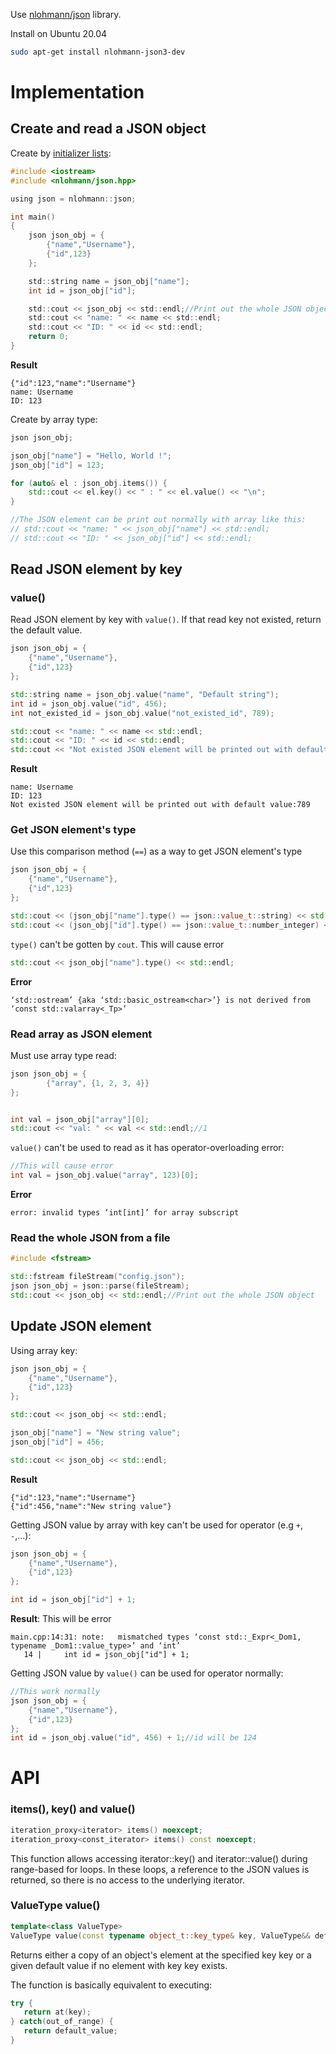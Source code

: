 Use [nlohmann/json](https://github.com/nlohmann/json) library.

Install on Ubuntu 20.04

```sh
sudo apt-get install nlohmann-json3-dev
```

# Implementation

## Create and read a JSON object

Create by [initializer lists](https://github.com/TranPhucVinh/Cplusplus/tree/master/Introduction/Function%20and%20variables#initializer-list):

```c
#include <iostream>
#include <nlohmann/json.hpp>

using json = nlohmann::json;

int main()
{
    json json_obj = {
        {"name","Username"},
        {"id",123}
    };

    std::string name = json_obj["name"];
    int id = json_obj["id"];

    std::cout << json_obj << std::endl;//Print out the whole JSON object
    std::cout << "name: " << name << std::endl;
    std::cout << "ID: " << id << std::endl;           
    return 0;
}
```
**Result**
```
{"id":123,"name":"Username"}
name: Username
ID: 123
```

Create by array type:

```cpp
json json_obj;

json_obj["name"] = "Hello, World !";
json_obj["id"] = 123;

for (auto& el : json_obj.items()) {
    std::cout << el.key() << " : " << el.value() << "\n";
}

//The JSON element can be print out normally with array like this:
// std::cout << "name: " << json_obj["name"] << std::endl;
// std::cout << "ID: " << json_obj["id"] << std::endl;           
```
## Read JSON element by key

### value()

Read JSON element by key with ``value()``. If that read key not existed, return the default value.

```cpp
json json_obj = {
    {"name","Username"},
    {"id",123}
};

std::string name = json_obj.value("name", "Default string");
int id = json_obj.value("id", 456);
int not_existed_id = json_obj.value("not_existed_id", 789);

std::cout << "name: " << name << std::endl;
std::cout << "ID: " << id << std::endl;           
std::cout << "Not existed JSON element will be printed out with default value:" << not_existed_id << std::endl;           
```
**Result**
```
name: Username
ID: 123
Not existed JSON element will be printed out with default value:789
```

### Get JSON element's type

Use this comparison method (``==``) as a way to get JSON element's type

```cpp
json json_obj = {
    {"name","Username"},
    {"id",123}
};

std::cout << (json_obj["name"].type() == json::value_t::string) << std::endl;//1
std::cout << (json_obj["id"].type() == json::value_t::number_integer) << std::endl;//1
```
``type()`` can't be gotten by ``cout``. This will cause error

```cpp
std::cout << json_obj["name"].type() << std::endl;
```

**Error**

```
‘std::ostream’ {aka ‘std::basic_ostream<char>’} is not derived from ‘const std::valarray<_Tp>’
```

### Read array as JSON element

Must use array type read:

```cpp
json json_obj = {
        {"array", {1, 2, 3, 4}}
};


int val = json_obj["array"][0];
std::cout << "val: " << val << std::endl;//1
```

``value()`` can't be used to read as it has operator-overloading error:

```cpp
//This will cause error
int val = json_obj.value("array", 123)[0];
```
**Error**
```
error: invalid types ‘int[int]’ for array subscript
```

### Read the whole JSON from a file

```cpp
#include <fstream>

std::fstream fileStream("config.json");
json json_obj = json::parse(fileStream);
std::cout << json_obj << std::endl;//Print out the whole JSON object
```    

## Update JSON element

Using array key:

```cpp
json json_obj = {
    {"name","Username"},
    {"id",123}
};

std::cout << json_obj << std::endl;

json_obj["name"] = "New string value";
json_obj["id"] = 456;

std::cout << json_obj << std::endl;
```
**Result**
```
{"id":123,"name":"Username"}
{"id":456,"name":"New string value"}
```

Getting JSON value by array with key can't be used for operator (e.g ``+``, ``-``,...):

```cpp
json json_obj = {
    {"name","Username"},
    {"id",123}
};

int id = json_obj["id"] + 1;
```
**Result**: This will be error

```
main.cpp:14:31: note:   mismatched types ‘const std::_Expr<_Dom1, typename _Dom1::value_type>’ and ‘int’
   14 |     int id = json_obj["id"] + 1;
```

Getting JSON value by ``value()`` can be used for operator normally:

```cpp
//This work normally
json json_obj = {
    {"name","Username"},
    {"id",123}
};
int id = json_obj.value("id", 456) + 1;//id will be 124
```

# API

### items(), key() and value()

```cpp
iteration_proxy<iterator> items() noexcept;
iteration_proxy<const_iterator> items() const noexcept;
```

This function allows accessing iterator::key() and iterator::value() during range-based for loops. In these loops, a reference to the JSON values is returned, so there is no access to the underlying iterator.

### ValueType value()

```cpp
template<class ValueType>
ValueType value(const typename object_t::key_type& key, ValueType&& default_value) const;
```

Returns either a copy of an object's element at the specified key key or a given default value if no element with key key exists.

The function is basically equivalent to executing:

```cpp
try {
   return at(key);
} catch(out_of_range) {
   return default_value;
}
```
